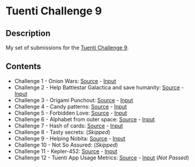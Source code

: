 # Tuenti Challenge 9

## Description
My set of submissions for the [Tuenti Challenge 9](https://contest.tuenti.net/).

## Contents
* Challenge 1 - Onion Wars: [Source](src/onion_wars.py) - [Input](res/onion_wars)
* Challenge 2 - Help Battlestar Galactica and save humanity: [Source](src/onion_wars.py) - [Input](res/onion_wars)
* Challenge 3 - Origami Punchout: [Source](src/origami_punchout.py) - [Input](res/origami_punchout)
* Challenge 4 - Candy patterns: [Source](src/candy_patterns.py) - [Input](res/candy_patterns)
* Challenge 5 - Forbidden Love: [Source](src/forbidden_love.py) - [Input](res/forbidden_love)
* Challenge 6 - Alphabet from outer space: [Source](src/alphabet.py) - [Input](res/alphabet)
* Challenge 7 - Hash of cards: [Source](src/hash_of_cards.py) - [Input](res/hash_of_cards)
* Challenge 8 - Tasty secrets: (*Skipped*)
* Challenge 9 - Helping Nobita: [Source](src/helping_nobita.py) - [Input](res/helping_nobita)
* Challenge 10 - Not So Assured: (*Skipped*)
* Challenge 11 - Kepler-452: [Source](src/kepler.py) - [Input](res/kepler)
* Challenge 12 - Tuenti App Usage Metrics: [Source](src/usage_metrics.sql) - [Input](res/usage_metrics) (*Not Passed*)
